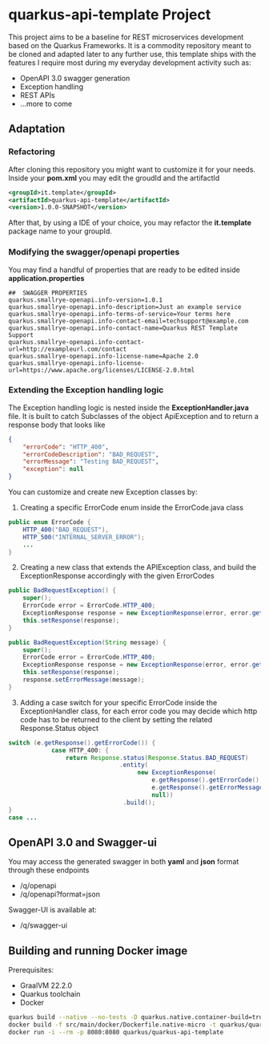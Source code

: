 # quarkus-api-template Project

This project aims to be a baseline for REST microservices development based on the Quarkus Frameworks.
It is a commodity repository meant to be cloned and adapted later to any further use, this template ships with the features I require most during my everyday development activity such as:

* OpenAPI 3.0 swagger generation
* Exception handling
* REST APIs
* ...more to come

## Adaptation

### Refactoring

After cloning this repository you might want to customize it for your needs.
Inside your __pom.xml__ you may edit the groudId and the artifactId
```xml
<groupId>it.template</groupId>
<artifactId>quarkus-api-template</artifactId>
<version>1.0.0-SNAPSHOT</version>
```

After that, by using a IDE of your choice, you may refactor the __it.template__ package name to your groupId.

### Modifying the swagger/openapi properties

You may find a handful of properties that are ready to be edited inside __application.properties__
```
##  SWAGGER PROPERTIES
quarkus.smallrye-openapi.info-version=1.0.1
quarkus.smallrye-openapi.info-description=Just an example service
quarkus.smallrye-openapi.info-terms-of-service=Your terms here
quarkus.smallrye-openapi.info-contact-email=techsupport@example.com
quarkus.smallrye-openapi.info-contact-name=Quarkus REST Template Support
quarkus.smallrye-openapi.info-contact-url=http://exampleurl.com/contact
quarkus.smallrye-openapi.info-license-name=Apache 2.0
quarkus.smallrye-openapi.info-license-url=https://www.apache.org/licenses/LICENSE-2.0.html
```


### Extending the Exception handling logic
The Exception handling logic is nested inside the __ExceptionHandler.java__ file. It is built to catch Subclasses of the object ApiException and to return a response body that looks like 
```json
{
    "errorCode": "HTTP_400",
    "errorCodeDescription": "BAD_REQUEST",
    "errorMessage": "Testing BAD_REQUEST",
    "exception": null
}
```
You can customize and create new Exception classes by:

1) Creating a specific ErrorCode enum inside the ErrorCode.java class
```java
public enum ErrorCode {
    HTTP_400("BAD_REQUEST"),
    HTTP_500("INTERNAL_SERVER_ERROR");
    ...
}
```

2) Creating a new class that extends the APIException class, and build the ExceptionResponse accordingly with the given ErrorCodes 
```java
public BadRequestException() {
    super();
    ErrorCode error = ErrorCode.HTTP_400;
    ExceptionResponse response = new ExceptionResponse(error, error.getDescription(), null);
    this.setResponse(response);
}

public BadRequestException(String message) {
    super();
    ErrorCode error = ErrorCode.HTTP_400;
    ExceptionResponse response = new ExceptionResponse(error, error.getDescription(), null);
    this.setResponse(response);
    response.setErrorMessage(message);
}
```
3) Adding a case switch for your specific ErrorCode inside the ExceptionHandler class, for each error code you may decide which http code has to be returned to the client by setting the related Response.Status object
```java
switch (e.getResponse().getErrorCode()) {
            case HTTP_400: {
                return Response.status(Response.Status.BAD_REQUEST)
                               .entity(
                                    new ExceptionResponse(
                                        e.getResponse().getErrorCode(),
                                        e.getResponse().getErrorMessage(),
                                        null))
                                .build();
}
case ...

```

## OpenAPI 3.0 and Swagger-ui
You may access the generated swagger in both __yaml__ and __json__ format through these endpoints
* /q/openapi
* /q/openapi?format=json

Swagger-UI is available at:
* /q/swagger-ui

## Building and running Docker image

Prerequisites:
* GraalVM 22.2.0
* Quarkus toolchain
* Docker

```bash
quarkus build --native --no-tests -D quarkus.native.container-build=true
docker build -f src/main/docker/Dockerfile.native-micro -t quarkus/quarkus-api-template .
docker run -i --rm -p 8080:8080 quarkus/quarkus-api-template
```

